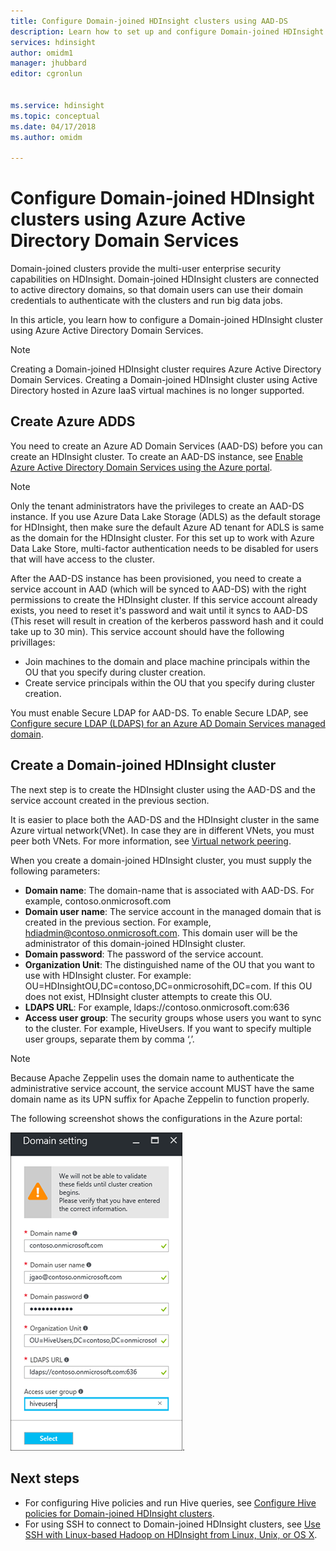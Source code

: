 ```yaml
---
title: Configure Domain-joined HDInsight clusters using AAD-DS
description: Learn how to set up and configure Domain-joined HDInsight clusters using Azure Active Directory Domain Services
services: hdinsight
author: omidm1
manager: jhubbard
editor: cgronlun


ms.service: hdinsight
ms.topic: conceptual
ms.date: 04/17/2018
ms.author: omidm

---
```

# Configure Domain-joined HDInsight clusters using Azure Active Directory Domain Services

Domain-joined clusters provide the multi-user enterprise security capabilities on HDInsight. Domain-joined HDInsight clusters are connected to active directory domains, so that domain users can use their domain credentials to authenticate with the clusters and run big data jobs. 

In this article, you learn how to configure a Domain-joined HDInsight cluster using Azure Active Directory Domain Services.

> [!NOTE]
> Creating a Domain-joined HDInsight cluster requires Azure Active Directory Domain Services. Creating a Domain-joined HDInsight cluster using Active Directory hosted in Azure IaaS virtual machines is no longer supported.

## Create Azure ADDS

You need to create an Azure AD Domain Services (AAD-DS) before you can create an HDInsight cluster. To create an AAD-DS instance, see [Enable Azure Active Directory Domain Services using the Azure portal](../../active-directory-domain-services/active-directory-ds-getting-started.md). 

> [!NOTE]
> Only the tenant administrators have the privileges to create an AAD-DS instance. If you use Azure Data Lake Storage (ADLS) as the default storage for HDInsight, then make sure the default Azure AD tenant for ADLS is same as the domain for the HDInsight cluster. For this set up to work with Azure Data Lake Store, multi-factor authentication needs to be disabled for users that will have access to the cluster.

After the AAD-DS instance has been provisioned, you need to create a service account in AAD (which will be synced to AAD-DS) with the right permissions to create the HDInsight cluster. If this service account already exists, you need to reset it's password and wait until it syncs to AAD-DS (This reset will result in creation of the kerberos password hash and it could take up to 30 min). This service account should have the following privillages:

- Join machines to the domain and place machine principals within the OU that you specify during cluster creation.
- Create service principals within the OU that you specify during cluster creation.

You must enable Secure LDAP for AAD-DS. To enable Secure LDAP, see [Configure secure LDAP (LDAPS) for an Azure AD Domain Services managed domain](../../active-directory-domain-services/active-directory-ds-admin-guide-configure-secure-ldap.md).

## Create a Domain-joined HDInsight cluster

The next step is to create the HDInsight cluster using the AAD-DS and the service account created in the previous section.

It is easier to place both the AAD-DS and the HDInsight cluster in the same Azure virtual network(VNet). In case they are in different VNets, you must peer both VNets. For more information, see [Virtual network peering](../../virtual-network/virtual-network-peering-overview.md).

When you create a domain-joined HDInsight cluster, you must supply the following parameters:

- **Domain name**: The domain-name that is associated with AAD-DS. For example, contoso.onmicrosoft.com
- **Domain user name**: The service account in the managed domain that is created in the previous section. For example, hdiadmin@contoso.onmicrosoft.com. This domain user will be the administrator of this domain-joined HDInsight cluster.
- **Domain password**: The password of the service account.
- **Organization Unit**: The distinguished name of the OU that you want to use with HDInsight cluster. For example: OU=HDInsightOU,DC=contoso,DC=onmicrosohift,DC=com. If this OU does not exist, HDInsight cluster attempts to create this OU. 
- **LDAPS URL**: For example, ldaps://contoso.onmicrosoft.com:636
- **Access user group**: The security groups whose users you want to sync to the cluster. For example, HiveUsers. If you want to specify multiple user groups, separate them by comma ‘,’.
 
> [!NOTE]
> Because Apache Zeppelin uses the domain name to authenticate the administrative service account, the service account MUST have the same domain name as its UPN suffix for Apache Zeppelin to function properly.
 
The following screenshot shows the configurations in the Azure portal:

![Azure HDInsight domain-joined Active Directory Domain Services configuration](./media/apache-domain-joined-configure-using-azure-adds/hdinsight-domain-joined-configuration-azure-aads-portal.png).


## Next steps
* For configuring Hive policies and run Hive queries, see [Configure Hive policies for Domain-joined HDInsight clusters](apache-domain-joined-run-hive.md).
* For using SSH to connect to Domain-joined HDInsight clusters, see [Use SSH with Linux-based Hadoop on HDInsight from Linux, Unix, or OS X](../hdinsight-hadoop-linux-use-ssh-unix.md#domainjoined).

